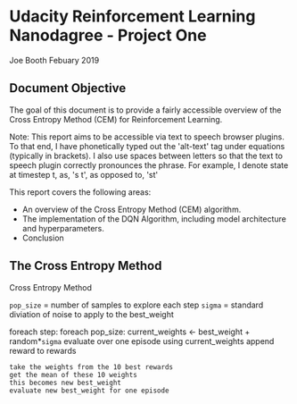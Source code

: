 

# Udacity Reinforcement Learning Nanodagree - Project One
Joe Booth Febuary 2019

## Document Objective
The goal of this document is to provide a fairly accessible overview of the Cross Entropy Method (CEM) for Reinforcement Learning.

Note: This report aims to be accessible via text to speech browser plugins. To that end, I have phonetically typed out the 'alt-text' tag under equations (typically in brackets). I also use spaces between letters so that the text to speech plugin correctly pronounces the phrase. For example, I denote state at timestep t, as, 's t', as opposed to, 'st'

This report covers the following areas:

* An overview of the Cross Entropy Method (CEM) algorithm. 
* The implementation of the DQN Algorithm, including model architecture and hyperparameters.
* Conclusion

## The Cross Entropy Method
Cross Entropy Method

`pop_size` = number of samples to explore each step
`sigma` = standard diviation of noise to apply to the best_weight

foreach step:
    foreach pop_size:
        current_weights <- best_weight + random*`sigma`
        evaluate over one episode using current_weights
        append reward to rewards
    
    take the weights from the 10 best rewards
    get the mean of these 10 weights
    this becomes new best_weight
    evaluate new best_weight for one episode
    



